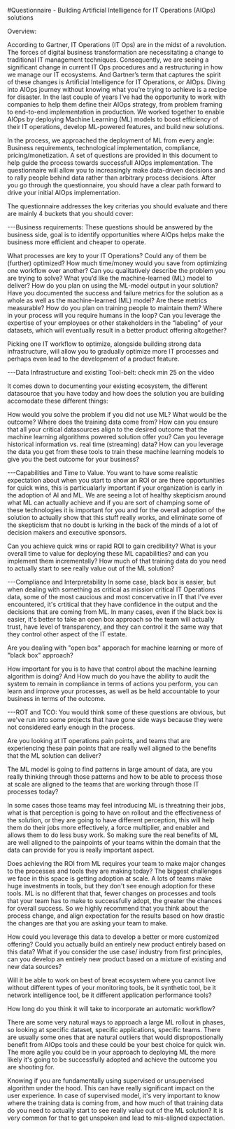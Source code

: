#Questionnaire - Building Artificial Intelligence for IT Operations (AIOps) solutions

Overview:

According to Gartner, IT Operations (IT Ops) are in the midst of a revolution. The forces of digital business transformation are necessitating a change to traditional IT management techniques. Consequently, we are seeing a significant change in current IT Ops procedures and a restructuring in how we manage our IT ecosystems. And Gartner’s term that captures the spirit of these changes is Artificial Intelligence for IT Operations, or AIOps. Diving into AIOps journey without knowing what you’re trying to achieve is a recipe for disaster. In the last couple of years I’ve had the opportunity to work with companies to help them define their AIOps strategy, from problem framing to end-to-end implementation in production. We worked together to enable AIOps by deploying Machine Learning (ML) models to boost efficiency of their IT operations, develop ML-powered features, and build new solutions.

In the process, we approached the deployment of ML from every angle: Business requirements, technological implementation, compliance, pricing/monetization. A set of questions are provided in this document to help guide the process towards successfull AIOps implementation. The questionnaire will allow you to increasingly make data-driven decisions and to rally people behind data rather than arbitrary process decisions. After you go through the questionnaire, you should have a clear path forward to drive your initial AIOps implementation.

The questionnaire addresses the key criterias you should evaluate and there are mainly 4 buckets that you should cover:


---Business requirements:
These questions should be answered by the business side, goal is to identify opportunities where AIOps helps make the business more efficient and cheaper to operate.  

What processes are key to your IT Operations? Could any of them be (further) optimized?
How much time/money would you save from optimizing one workflow over another? 
Can you qualitatively describe the problem you are trying to solve? What you’d like the machine-learned (ML) model to deliver?
How do you plan on using the ML-model output in your solution?
Have you documented the success and failure metrics for the solution as a whole as well as the machine-learned (ML) model? Are these metrics measurable?
How do you plan on training people to maintain them? 
Where in your process will you require humans in the loop?
Can you leverage the expertise of your employees or other stakeholders in the “labeling” of your datasets, which will eventually result in a better product offering altogether?

Picking one IT workflow to optimize, alongside building strong data infrastructure, will allow you to gradually optimize more IT processes and perhaps even lead to the development of a product feature.

---Data Infrastructure and existing Tool-belt: check min 25 on the video

It comes down to documenting your existing ecosystem, the different datasource that you have today and how does the solution you are building accomodate these different things:

How would you solve the problem if you did not use ML? What would be the outcome?
Where does the training data come from?
How can you ensure that all your critical datasources align to the desired outcome that the machine learning algorithms powered solution offer you? 
Can you leverage historical information vs. real time (streaming) data?
How can you leverage the data you get from these tools to train these machine learning models to give you the best outcome for your business?

---Capabilities and Time to Value.
You want to have some realistic expectation about when you start to show an ROI or are there opportunities for quick wins, this is particualarly important if your organization is early in the adoption of AI and ML. We are seeing a lot of healthy skepticism around what ML can actually achieve and if you are sort of champing some of these technologies it is important for you and for the overall adoption of the solution to actually show that this stuff really works, and eliminate some of the skepticism that no doubt is lurking in the back of the minds of a lot of decision makers and executive sponsors.

Can you achieve quick wins or rapid ROI to gain credibility? 
What is your overall time to value for deploying these ML capabilities? and can you implement them incrementally? 
How much of that training data do you need to actually start to see really value out of the ML solution?

---Compliance and Interpretability
In some case, black box is easier, but when dealing with something as critical as mission critical IT Operations data, some of the most caucious and most concervative in IT that I've ever encountered, it's crtitical that they have confidence in the output and the decisions that are coming from ML. In many cases, even if the black box is easier, it's better to take an open box approach so the team will actually trust, have level of transparency, and they can control it the same way that they control other aspect of the IT estate.

Are you dealing with "open box" apporach for machine learning or more of "black box" approach? 

How important for you is to have that control about the machine learning algorithm is doing? And How much do you have the ability to audit the system to remain in compliance in terms of actions you perform, you can learn and improve your processes, as well as be held accountable to your business in terms of the outcome.


---ROT and TCO:
You would think some of these questions are obvious, but we've run into some projects that have gone side ways because they were not considered early enough in the process.

Are you looking at IT operations pain points, and teams that are experiencing these pain points that are really well aligned to the benefits that the ML solution can deliver? 

The ML model is going to find patterns in large amount of data, are you really thinking through those patterns and how to be able to process those at scale are aligned to the teams that are working through those IT processes today? 

In some cases those teams may feel introducing ML is threatning their jobs, what is that perception is going to have on rollout and the effectiveness of the solution, or they are going to have different perception, this will help them do their jobs more effectively, a force multiplier, and enabler and allows them to do less busy work. So making sure the real benefits of ML are well aligned to the painpoints of your teams within the domain that the data can provide for you is really important aspect.

Does achieving the ROI from ML requires your team to make major changes to the processes and tools they are making today? The biggest challenges we face in this space is getting adoption at scale. A lots of teams make huge investments in tools, but they don't see enough adoption for these tools. ML is no different that that, fewer changes on processes and tools that your team has to make to successfully adopt, the greater the chances for overall success. So we highly recommend that you think about the process change, and align expectation for the results based on how drastic the changes are that you are asking your team to make. 







How could you leverage this data to develop a better or more customized offering? 
Could you actually build an entirely new product entirely based on this data? What if you consider the use case/ industry from first principles, can you develop an entirely new product based on a mixture of existing and new data sources?


Will it be able to work on best of breat ecosystem where you cannot live without different types of your monitoring tools, be it synthetic tool, be it network intelligence tool, be it different application performance tools?

How long do you think it will take to incorporate an automatic workflow? 


There are some very natural ways to approach a large ML rollout in phases, so looking at specific dataset, specific applications, specific teams. There are usually some ones that are natural outliers that would dispropostionally benefit from AIOps tools and these could be your best choice for quick win. The more agile you could be in your approach to deploying ML the more likely it's going to be successfully adopted and achieve the outcome you are shooting for.



Knowing if you are fundamentally using supervised or unsupervised algorithm under the hood. This can have really significant impact on the user experience. In case of supervised model, it's very important to know where the training data is coming from, and how much of that training data do you need to actually start to see really value out of the ML solution? It is very common for that to get unspoken and lead to mis-aligned expectation.




